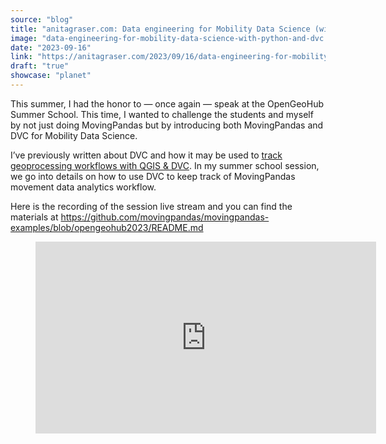 ```yaml
---
source: "blog"
title: "anitagraser.com: Data engineering for Mobility Data Science (with Python and DVC)"
image: "data-engineering-for-mobility-data-science-with-python-and-dvc."
date: "2023-09-16"
link: "https://anitagraser.com/2023/09/16/data-engineering-for-mobility-data-science-with-python-and-dvc/"
draft: "true"
showcase: "planet"
---
```


<p>This summer, I had the honor to &#8212; once again &#8212; speak at the OpenGeoHub Summer School. This time, I wanted to challenge the students and myself by not just doing MovingPandas but by introducing both MovingPandas and DVC for Mobility Data Science.</p>



<p>I&#8217;ve previously written about DVC and how it may be used to <a href="https://anitagraser.com/2023/02/25/tracking-geoprocessing-workflows-with-qgis-dvc/">track geoprocessing workflows with QGIS &amp; DVC</a>. In my summer school session, we go into details on how to use DVC to keep track of MovingPandas movement data analytics workflow.</p>



<p>Here is the recording of the session live stream and you can find the materials at <a href="https://github.com/movingpandas/movingpandas-examples/blob/opengeohub2023/README.md">https://github.com/movingpandas/movingpandas-examples/blob/opengeohub2023/README.md</a> </p>



<figure class="wp-block-embed is-type-video is-provider-youtube wp-block-embed-youtube wp-embed-aspect-16-9 wp-has-aspect-ratio"><div class="wp-block-embed__wrapper">
<iframe class="youtube-player" width="545" height="307" src="https://www.youtube.com/embed/roPF1oth2Pk?version=3&#038;rel=1&#038;showsearch=0&#038;showinfo=1&#038;iv_load_policy=1&#038;fs=1&#038;hl=en&#038;autohide=2&#038;wmode=transparent" allowfullscreen="true" style="border:0;" sandbox="allow-scripts allow-same-origin allow-popups allow-presentation allow-popups-to-escape-sandbox"></iframe>
</div></figure>
